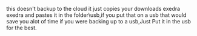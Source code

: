 this doesn't backup to the cloud it just copies your downloads exedra exedra and pastes it in the folder\usb,if you put that on a usb that would save you alot of time if you were backing up to a usb,Just Put it in the usb for the best.
